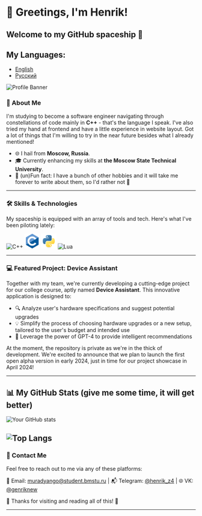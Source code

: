 # 🚀 Greetings, I'm Henrik!

## Welcome to my GitHub spaceship 🌌

## My Languages:
- [English](https://github.com/henrik-z4/blob/main/README.md)
- [Русский](https://github.com/henrik-z4/blob/main/README_RU.md)

![Profile Banner](https://i.imgur.com/VQmIDy0.png)

### 🌟 About Me
I'm studying to become a software engineer navigating through constellations of code mainly in **C++** - that's the language I speak. I've also tried my hand at frontend and have a little experience in website layout. Got a lot of things that I'm willing to try in the near future besides what I already mentioned!

- 🌐 I hail from **Moscow, Russia**.
- 🎓 Currently enhancing my skills at **the Moscow State Technical University**.
- 🌠 (un)Fun fact: I have a bunch of other hobbies and it will take me forever to write about them, so I'd rather not 👀

---

### 🛠 Skills & Technologies
My spaceship is equipped with an array of tools and tech. Here's what I've been piloting lately:

<p align="left">
    <img src="https://upload.wikimedia.org/wikipedia/commons/1/18/ISO_C%2B%2B_Logo.svg" alt="C++" width="40" height="40"/>
    <img src="https://raw.githubusercontent.com/devicons/devicon/master/icons/c/c-original.svg" alt="C" width="40" height="40"/>
    <img src="https://raw.githubusercontent.com/devicons/devicon/master/icons/python/python-original.svg" alt="Python" width="40" height="40"/>
    <img src="https://upload.wikimedia.org/wikipedia/commons/c/cf/Lua-Logo.svg" alt="Lua" width="40" height="40"/>
</p>

---

### 💻 Featured Project: Device Assistant
Together with my team, we're currently developing a cutting-edge project for our college course, aptly named **Device Assistant**. This innovative application is designed to:

- 🔍 Analyze user's hardware specifications and suggest potential upgrades
- 💡 Simplify the process of choosing hardware upgrades or a new setup, tailored to the user's budget and intended use
- 🧠 Leverage the power of GPT-4 to provide intelligent recommendations

At the moment, the repository is private as we're in the thick of development. We're excited to announce that we plan to launch the first open alpha version in early 2024, just in time for our project showcase in April 2024!

---

## 📊 My GitHub Stats (give me some time, it will get better)

![Your GitHub stats](https://github-readme-stats.vercel.app/api?username=henrik-z4&show_icons=true&theme=dark)

![Top Langs](https://github-readme-stats.vercel.app/api/top-langs/?username=henrik-z4&layout=compact&theme=dark)
---

### 📡 Contact Me
Feel free to reach out to me via any of these platforms:

📧 Email: [muradyango@student.bmstu.ru](mailto:muradyango@student.bmstu.ru) | 📬 Telegram: [@henrik_z4](https://t.me/henrik_z4) | 🌐 VK: [@genriknew](https://vk.com/genriknew)

🌟 Thanks for visiting and reading all of this! 🌟

---
